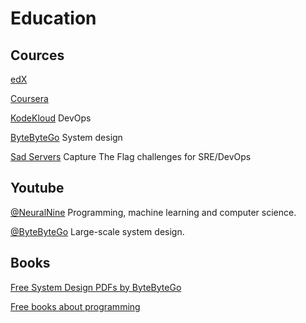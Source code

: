 # Education

## Cources

[edX](https://www.edx.org/)

[Coursera](https://www.coursera.org/)

[KodeKloud](https://kodekloud.com/) DevOps

[ByteByteGo](https://bytebytego.com/) System design

[Sad Servers](https://sadservers.com/) Capture The Flag challenges for SRE/DevOps

## Youtube

[@NeuralNine](https://www.youtube.com/@NeuralNine) Programming, machine learning and computer science.

[@ByteByteGo](https://www.youtube.com/@ByteByteGo) Large-scale system design.

## Books

[Free System Design PDFs by ByteByteGo](https://blog.bytebytego.com/p/free-system-design-pdf-158-pages)

[Free books about programming](https://goalkicker.com/)
